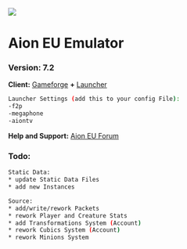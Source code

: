![](http://falke34.bplaced.net/Splash01.png)

# Aion EU Emulator
### Version: 7.2

**Client:** [Gameforge](https://de.aion.gameforge.com/website/download/) **+** [Launcher](https://github.com/AionGermany/aion-germany/blob/master/AL-Tools/AionLauncherEU_5.x.rar)

```sh
Launcher Settings (add this to your config File):
-f2p
-megaphone
-aiontv
```

**Help and Support:** [Aion EU Forum](http://falke34.bplaced.net)

### Todo:
```sh
Static Data:
* update Static Data Files
* add new Instances
```

```sh
Source:
* add/write/rework Packets
* rework Player and Creature Stats
* add Transformations System (Account)
* rework Cubics System (Account)
* rework Minions System
```
